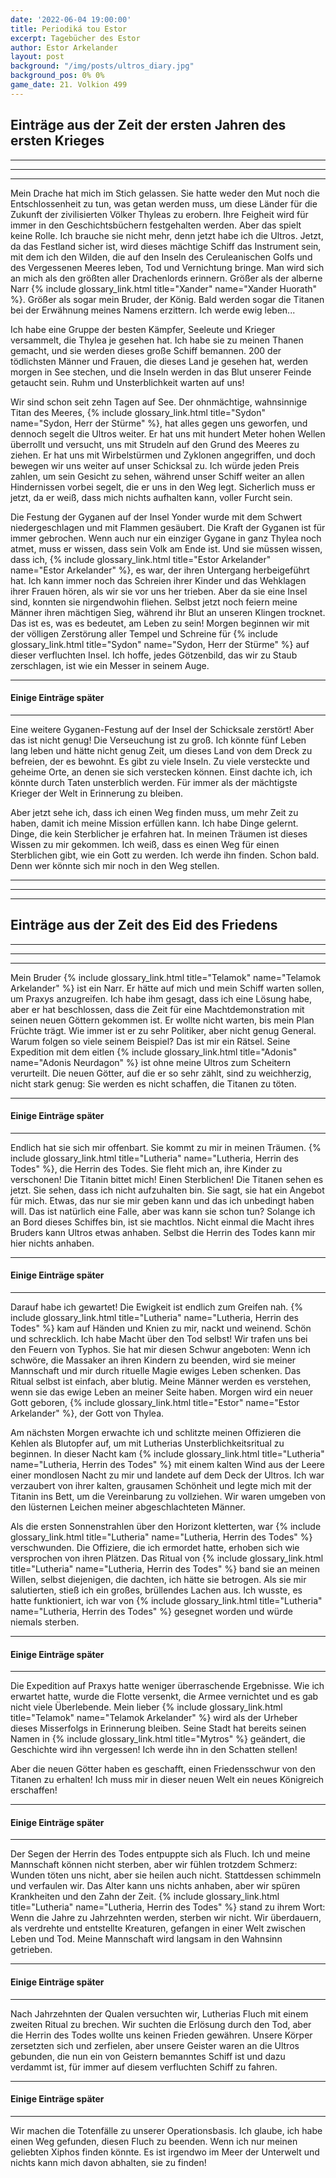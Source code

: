 ```yaml
---
date: '2022-06-04 19:00:00'
title: Periodiká tou Estor
excerpt: Tagebücher des Estor
author: Estor Arkelander
layout: post
background: "/img/posts/ultros_diary.jpg"
background_pos: 0% 0%
game_date: 21. Volkion 499
---
```


## Einträge aus der Zeit der ersten Jahren des ersten Krieges

---
---
---

Mein Drache hat mich im Stich gelassen. Sie hatte weder den Mut noch die
Entschlossenheit zu tun, was getan werden muss, um diese Länder für die Zukunft
der zivilisierten Völker Thyleas zu erobern. Ihre Feigheit wird für immer in den
Geschichtsbüchern festgehalten werden. Aber das spielt keine Rolle. Ich brauche
sie nicht mehr, denn jetzt habe ich die Ultros. Jetzt, da das Festland sicher
ist, wird dieses mächtige Schiff das Instrument sein, mit dem ich den Wilden,
die auf den Inseln des Ceruleanischen Golfs und des Vergessenen Meeres leben,
Tod und Vernichtung bringe. Man wird sich an mich als den größten aller
Drachenlords erinnern. Größer als der alberne Narr {% include glossary_link.html title="Xander" name="Xander Huorath" %}. Größer als sogar mein
Bruder, der König. Bald werden sogar die Titanen bei der Erwähnung meines Namens
erzittern. Ich werde ewig leben...

Ich habe eine Gruppe der besten Kämpfer, Seeleute und Krieger versammelt, die
Thylea je gesehen hat. Ich habe sie zu meinen Thanen gemacht, und sie werden
dieses große Schiff bemannen. 200 der tödlichsten Männer und Frauen, die dieses
Land je gesehen hat, werden morgen in See stechen, und die Inseln werden in das
Blut unserer Feinde getaucht sein. Ruhm und Unsterblichkeit warten auf uns!

Wir sind schon seit zehn Tagen auf See. Der ohnmächtige, wahnsinnige Titan des
Meeres, {% include glossary_link.html title="Sydon" name="Sydon, Herr der Stürme" %}, hat alles gegen uns geworfen, und dennoch segelt die Ultros
weiter. Er hat uns mit hundert Meter hohen Wellen überrollt und versucht, uns
mit Strudeln auf den Grund des Meeres zu ziehen. Er hat uns mit Wirbelstürmen
und Zyklonen angegriffen, und doch bewegen wir uns weiter auf unser Schicksal
zu. Ich würde jeden Preis zahlen, um sein Gesicht zu sehen, während unser Schiff
weiter an allen Hindernissen vorbei segelt, die er uns in den Weg legt.
Sicherlich muss er jetzt, da er weiß, dass mich nichts aufhalten kann, voller
Furcht sein.

Die Festung der Gyganen auf der Insel Yonder wurde mit dem Schwert
niedergeschlagen und mit Flammen gesäubert. Die Kraft der Gyganen ist für immer
gebrochen. Wenn auch nur ein einziger Gygane in ganz Thylea noch atmet, muss er
wissen, dass sein Volk am Ende ist. Und sie müssen wissen, dass ich, {% include glossary_link.html title="Estor Arkelander" name="Estor Arkelander" %},
es war, der ihren Untergang herbeigeführt hat. Ich kann immer noch
das Schreien ihrer Kinder und das Wehklagen ihrer Frauen hören, als wir sie vor
uns her trieben. Aber da sie eine Insel sind, konnten sie nirgendwohin fliehen.
Selbst jetzt noch feiern meine Männer ihren mächtigen Sieg, während ihr Blut an
unseren Klingen trocknet. Das ist es, was es bedeutet, am Leben zu sein! Morgen
beginnen wir mit der völligen Zerstörung aller Tempel und Schreine für {% include glossary_link.html title="Sydon" name="Sydon, Herr der Stürme" %} auf
dieser verfluchten Insel. Ich hoffe, jedes Götzenbild, das wir zu Staub
zerschlagen, ist wie ein Messer in seinem Auge.

---
#### Einige Einträge später
---

Eine weitere Gyganen-Festung auf der Insel der Schicksale zerstört! Aber das ist
nicht genug! Die Verseuchung ist zu groß. Ich könnte fünf Leben lang leben und
hätte nicht genug Zeit, um dieses Land von dem Dreck zu befreien, der es
bewohnt. Es gibt zu viele Inseln. Zu viele versteckte und geheime Orte, an denen
sie sich verstecken können. Einst dachte ich, ich könnte durch Taten unsterblich
werden. Für immer als der mächtigste Krieger der Welt in Erinnerung zu bleiben.

Aber jetzt sehe ich, dass ich einen Weg finden muss, um mehr Zeit zu haben,
damit ich meine Mission erfüllen kann. Ich habe Dinge gelernt. Dinge, die kein
Sterblicher je erfahren hat. In meinen Träumen ist dieses Wissen zu mir
gekommen. Ich weiß, dass es einen Weg für einen Sterblichen gibt, wie ein Gott
zu werden. Ich werde ihn finden. Schon bald. Denn wer könnte sich mir noch in
den Weg stellen.

---
---
---

## Einträge aus der Zeit des Eid des Friedens

---
---
---

Mein Bruder {% include glossary_link.html title="Telamok" name="Telamok Arkelander" %} ist ein Narr. Er hätte auf mich und mein Schiff warten
sollen, um Praxys anzugreifen. Ich habe ihm gesagt, dass ich eine Lösung habe,
aber er hat beschlossen, dass die Zeit für eine Machtdemonstration mit seinen
neuen Göttern gekommen ist. Er wollte nicht warten, bis mein Plan Früchte trägt.
Wie immer ist er zu sehr Politiker, aber nicht genug General. Warum folgen so
viele seinem Beispiel? Das ist mir ein Rätsel. Seine Expedition mit dem eitlen
{% include glossary_link.html title="Adonis" name="Adonis Neurdagon" %} ist ohne meine Ultros zum Scheitern verurteilt. Die neuen Götter, auf die
er so sehr zählt, sind zu weichherzig, nicht stark genug: Sie werden es nicht
schaffen, die Titanen zu töten.

---
#### Einige Einträge später
---

Endlich hat sie sich mir offenbart. Sie kommt zu mir in meinen Träumen.
{% include glossary_link.html title="Lutheria" name="Lutheria, Herrin des Todes" %}, die Herrin des Todes. Sie fleht mich an, ihre Kinder zu verschonen!
Die Titanin bittet mich! Einen Sterblichen! Die Titanen sehen es jetzt. Sie
sehen, dass ich nicht aufzuhalten bin. Sie sagt, sie hat ein Angebot für mich.
Etwas, das nur sie mir geben kann und das ich unbedingt haben will. Das ist
natürlich eine Falle, aber was kann sie schon tun? Solange ich an Bord dieses
Schiffes bin, ist sie machtlos. Nicht einmal die Macht ihres Bruders kann Ultros
etwas anhaben. Selbst die Herrin des Todes kann mir hier nichts anhaben.

---
#### Einige Einträge später
---

Darauf habe ich gewartet! Die Ewigkeit ist endlich zum Greifen nah. {% include glossary_link.html title="Lutheria" name="Lutheria, Herrin des Todes" %} kam
auf Händen und Knien zu mir, nackt und weinend. Schön und schrecklich. Ich habe
Macht über den Tod selbst! Wir trafen uns bei den Feuern von Typhos. Sie hat mir
diesen Schwur angeboten: Wenn ich schwöre, die Massaker an ihren Kindern zu
beenden, wird sie meiner Mannschaft und mir durch rituelle Magie ewiges Leben
schenken. Das Ritual selbst ist einfach, aber blutig. Meine Männer werden es
verstehen, wenn sie das ewige Leben an meiner Seite haben. Morgen wird ein neuer
Gott geboren, {% include glossary_link.html title="Estor" name="Estor Arkelander" %}, der Gott von Thylea.

Am nächsten Morgen erwachte ich und schlitzte meinen Offizieren die Kehlen als
Blutopfer auf, um mit Lutherias Unsterblichkeitsritual zu beginnen. In dieser
Nacht kam {% include glossary_link.html title="Lutheria" name="Lutheria, Herrin des Todes" %} mit einem kalten Wind aus der Leere einer mondlosen Nacht zu
mir und landete auf dem Deck der Ultros. Ich war verzaubert von ihrer kalten,
grausamen Schönheit und legte mich mit der Titanin ins Bett, um die Vereinbarung
zu vollziehen. Wir waren umgeben von den lüsternen Leichen meiner
abgeschlachteten Männer.

Als die ersten Sonnenstrahlen über den Horizont kletterten, war {% include glossary_link.html title="Lutheria" name="Lutheria, Herrin des Todes" %}
verschwunden. Die Offiziere, die ich ermordet hatte, erhoben sich wie
versprochen von ihren Plätzen. Das Ritual von {% include glossary_link.html title="Lutheria" name="Lutheria, Herrin des Todes" %} band sie an meinen
Willen, selbst diejenigen, die dachten, ich hätte sie betrogen. Als sie mir
salutierten, stieß ich ein großes, brüllendes Lachen aus. Ich wusste, es hatte
funktioniert, ich war von {% include glossary_link.html title="Lutheria" name="Lutheria, Herrin des Todes" %} gesegnet worden und würde niemals sterben.

---
#### Einige Einträge später
---

Die Expedition auf Praxys hatte weniger überraschende Ergebnisse. Wie ich
erwartet hatte, wurde die Flotte versenkt, die Armee vernichtet und es gab nicht
viele Überlebende. Mein lieber {% include glossary_link.html title="Telamok" name="Telamok Arkelander" %} wird als der Urheber dieses Misserfolgs
in Erinnerung bleiben. Seine Stadt hat bereits seinen Namen in {% include glossary_link.html title="Mytros" %} geändert,
die Geschichte wird ihn vergessen! Ich werde ihn in den Schatten stellen!

Aber die neuen Götter haben es geschafft, einen Friedensschwur von den Titanen
zu erhalten! Ich muss mir in dieser neuen Welt ein neues Königreich erschaffen!

---
#### Einige Einträge später
---

Der Segen der Herrin des Todes entpuppte sich als Fluch. Ich und meine
Mannschaft können nicht sterben, aber wir fühlen trotzdem Schmerz: Wunden töten
uns nicht, aber sie heilen auch nicht. Stattdessen schimmeln und verfaulen wir.
Das Alter kann uns nichts anhaben, aber wir spüren Krankheiten und den Zahn der
Zeit. {% include glossary_link.html title="Lutheria" name="Lutheria, Herrin des Todes" %} stand zu ihrem Wort: Wenn die Jahre zu Jahrzehnten werden,
sterben wir nicht. Wir überdauern, als verdrehte und entstellte Kreaturen,
gefangen in einer Welt zwischen Leben und Tod. Meine Mannschaft wird langsam in
den Wahnsinn getrieben.

---
#### Einige Einträge später
---

Nach Jahrzehnten der Qualen versuchten wir, Lutherias Fluch mit einem zweiten
Ritual zu brechen. Wir suchten die Erlösung durch den Tod, aber die Herrin des
Todes wollte uns keinen Frieden gewähren. Unsere Körper zersetzten sich und
zerfielen, aber unsere Geister waren an die Ultros gebunden, die nun ein von
Geistern bemanntes Schiff ist und dazu verdammt ist, für immer auf diesem
verfluchten Schiff zu fahren.

---
#### Einige Einträge später
---

Wir machen die Totenfälle zu unserer Operationsbasis. Ich glaube, ich habe einen
Weg gefunden, diesen Fluch zu beenden. Wenn ich nur meinen geliebten Xiphos
finden könnte. Es ist irgendwo im Meer der Unterwelt und nichts kann mich davon
abhalten, sie zu finden!
